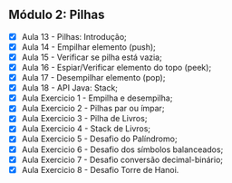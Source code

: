 ## Módulo 2: Pilhas

- [x] Aula 13 - Pilhas: Introdução;
- [x] Aula 14 - Empilhar elemento (push);
- [x] Aula 15 - Verificar se pilha está vazia;
- [x] Aula 16 - Espiar/Verificar elemento do topo (peek);
- [x] Aula 17 - Desempilhar elemento (pop);
- [x] Aula 18 - API Java: Stack;
- [x] Aula Exercicio 1 - Empilha e desempilha;
- [x] Aula Exercicio 2 - Pilhas par ou ímpar;
- [x] Aula Exercicio 3 - Pilha de Livros;
- [x] Aula Exercicio 4 - Stack de Livros;
- [x] Aula Exercicio 5 - Desafio do Palíndromo;
- [x] Aula Exercicio 6 - Desafio dos símbolos balanceados;
- [x] Aula Exercicio 7 - Desafio conversão decimal-binário;
- [x] Aula Exercicio 8 - Desafio Torre de Hanoi.
